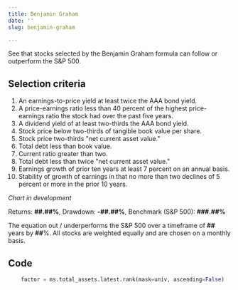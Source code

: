 ```yaml
---
title: Benjamin Graham
date: ''
slug: benjamin-graham

---
```

See that stocks selected by the Benjamin Graham formula can follow or outperform the S&P 500.

## Selection criteria

 1. An earnings-to-price yield at least twice the AAA bond yield.
 2. A price-earnings ratio less than 40 percent of the highest price-earnings ratio the stock had over the past five years.
 3. A dividend yield of at least two-thirds the AAA bond yield.
 4. Stock price below two-thirds of tangible book value per share.
 5. Stock price two-thirds "net current asset value."
 6. Total debt less than book value.
 7. Current ratio greater than two.
 8. Total debt less than twice "net current asset value."
 9. Earnings growth of prior ten years at least 7 percent on an annual basis.
10. Stability of growth of earnings in that no more than two declines of 5 percent or more in the prior 10 years.

<i>Chart in development</i>

Returns: **##.##%**, Drawdown: **-##.##%**, Benchmark (S&P 500): **###.##%**

The equation out / underperforms the S&P 500 over a timeframe of **##** years by **##**%. All stocks are weighted equally and are chosen on a monthly basis.

## Code

```python
    factor = ms.total_assets.latest.rank(mask=univ, ascending=False)
```
